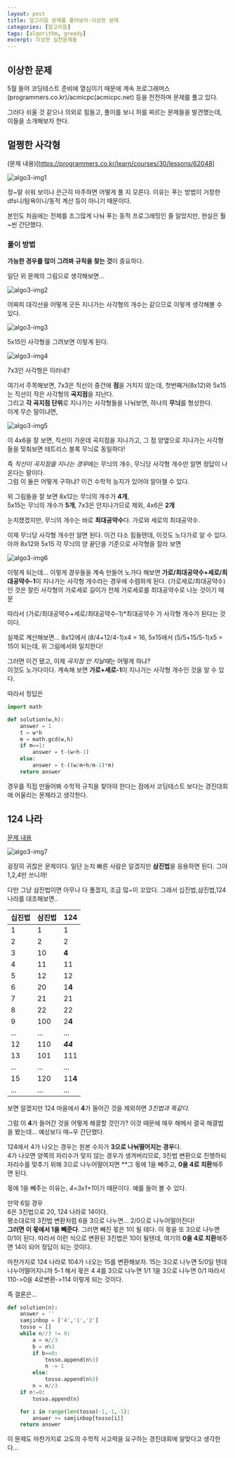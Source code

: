 ```yaml
---
layout: post
title: 알고리듬 문제를 풀어보자-이상한 문제
categories: [알고리듬]
tags: [algorithm, greedy]
excerpt: 이상한 실전문제들
---
```


## 이상한 문제

5월 들어 코딩테스트 준비에 열심이기 때문에 계속 프로그래머스(programmers.co.kr)/acmicpc(acmicpc.net) 등을 전전하며 문제를 풀고 있다.

그러다 쉬울 것 같으나 의외로 힘들고, 풀이를 보니 허를 찌르는 문제들을 발견했는데, 이들을 소개해보자 한다.

## 멀쩡한 사각형

(문제 내용)[https://programmers.co.kr/learn/courses/30/lessons/62048]

![algo3-img1](/images/posts/algorithm3-img1.png)

정~말 쉬워 보이나 은근히 마주하면 어떻게 풀 지 모른다. 이유는 푸는 방법이 거창한 dfs니/탐욕이니/동적 계산 등이 아니기 때문이다.

본인도 처음에는 전체를 조그많게 나눠 푸는 동적 프로그래밍인 줄 알았지만, 현실은 훨~씬 간단했다.

### 풀이 방법

**가능한 경우를 많이 그려봐 규칙을 찾는 것**이 중요하다.

일단 위 문제의 그림으로 생각해보면...

![algo3-img2](/images/posts/algorithm3-img2.png)

어짜피 대각선을 어떻게 긋든 지나가는 사각형의 개수는 같으므로 이렇게 생각해볼 수 있다.  

![algo3-img3](/images/posts/algorithm3-img3.png)

5x15인 사각형을 그려보면 이렇게 된다.

![algo3-img4](/images/posts/algorithm3-img4.png)

7x3인 사각형은 이러네?

여기서 주목해보면, 7x3은 직선이 중간에 **점**을 거치지 않는데, 첫번째거(8x12)와 5x15는 직선이 작은 사각형의 **곡지점**을 지난다.  
그리고 **각 곡지점 단위**로 지나가는 사각형들을 나눠보면, 하나의 **무늬**를 형성한다.  
이게 무슨 말이냐면,

![algo3-img5](/images/posts/algorithm3-img5.png)

이 4x6을 잘 보면, 직선이 가운데 곡지점을 지나가고, 그 점 양옆으로 지나가는 사각형들을 맞춰보면 테트리스 블록 무늬로 동일하다!  

즉 *직선이 곡지점을 지나는 경우*에는 무늬의 개수, 무늬당 사각형 개수만 알면 정답이 나온다는 말이다.  
그럼 이 둘은 어떻게 구하냐? 이건 수학적 능지가 있어야 알아챌 수 있다.  

위 그림들을 잘 보면
8x12는 무늬의 개수가 **4개**,  
5x15는 무늬의 개수가 **5개**,
7x3은 안지나가므로 제외, 4x6은 **2개**

눈치챘겠지만, 무늬의 개수는 바로 **최대공약수**다. 가로와 세로의 최대공약수.

이제 무늬당 사각형 개수만 알면 된다. 이건 다소 힘들텐데, 이것도 노다가로 알 수 있다.
아까 8x12와 5x15 각 무늬의 양 끝단을 기준으로 사각형을 잘라 보면

![algo3-img6](/images/posts/algorithm3-img6.png)

이렇게 되는데... 이렇게 경우들을 계속 만들어 노가다 해보면 **가로/최대공약수+세로/최대공약수-1**이 지나가는 사각형 개수라는 경우에 수렴하게 된다. (가로세로/최대공약수)인 것은 잘린 사각형의 가로세로 길이가 전체 가로세로를 최대공약수로 나눈 것이기 때문

따라서 (가로/최대공약수+세로/최대공약수-1)*최대공약수 가 사각형 개수가 된다는 것이다.

실제로 계산해보면... 8x12에서 (8/4+12/4-1)x4 = 16, 5x15에서 (5/5+15/5-1)x5 = 15이 되는데, 위 그림에서와 일치한다!

그러면 이건 됐고, 이제 *곡지점 안 지날때*는 어떻게 하냐?  
이것도 노가다이다. 계속해 보면 **가로+세로-1**이 지나가는 사각형 개수인 것을 알 수 있다.

따라서 정답은

```python
import math

def solution(w,h):
    answer = 1
    t = w*h
    m = math.gcd(w,h)
    if m==1:
        answer = t-(w+h-1)
    else:
        answer = t-((w/m+h/m-1)*m)
    return answer
```

경우를 직접 만들어봐 수학적 규칙을 찾아야 한다는 점에서 코딩테스트 보다는 경진대회 에 어울리는 문제라고 생각한다.

## 124 나라

[문제 내용](https://programmers.co.kr/learn/courses/30/lessons/12899)

![algo3-img7](/images/posts/algorithm3-img7.png)

굉장히 귀찮은 문제이다. 일단 눈치 빠른 사람은 알겠지만 **삼진법**을 응용하면 된다. 그야 1,2,4만 쓰니까!

다만 그냥 삼진법이면 아무나 다 풀겠지, 조금 많~이 꼬았다. 그래서 십진법,삼진법,124 나라를 대조해보면..

|십진법|삼진법|124|
|---|---|---|
|1|1|1|
|2|2|2|
|3|10|**4**|
|4|11|11|
|5|12|12|
|6|20|1**4**|
|7|21|21|
|8|22|22|
|9|100|2**4**|
|...|...|...|
|12|110|***44***|
|13|101|111|
|...|...|...|
|15|120|11**4**|
|...|...|...|

보면 알겠지만 124 마을에서 **4**가 들어간 것을 제외하면 *3진법과 똑같다.*

그럼 이 **4**가 들어간 것을 어떻게 해결할 것인가? 이것 때문에 매우 해메서 결국 해결법을 봤는데... 예상보다 매~우 간단했다.

124에서 4가 나오는 경우는 원본 수자가 **3으로 나눠떨어지는 경우**다.  
4가 나오면 양쪽의 자리수가 맞지 않는 경우가 생겨버리므로, 3진법 변환으로 진행하되 자리수를 맞추기 위해 3으로 나누어떨어지면 **그 몫에 1을 빼주고, **0을 4로 치환**해주면 된다.

몫에 1을 빼주는 이유는, *4=3x1+1*이기 때문이다. 예를 들어 볼 수 있다.

만약 6일 경우  
6은 3진법으로 20, 124 나라로 14이다.  
평소대로의 3진법 변환처럼 6을 3으로 나누면... 2/0으로 나누어떨어진다!  
**그러면 이 몫에서 1을 빼준다**. 그러면 빼진 몫은 1이 될 테다.
이 몫을 또 3으로 나누면 0/1이 된다. 따라서 이런 식으로 변환된 3진법은 10이 될텐데, 여기의 **0을 4로 치환**해주면 14이 되어 정답이 되는 것이다.

마찬가지로 124 나라로 104가 나오는 15를 변환해보자.
15는 3으로 나누면 5/0일 텐데 나누어떨어지니까 5-1 해서 몫은 4
4를 3으로 나누면 1/1
1을 3으로 나누면 0/1
따라서 110->0을 4로변환->114 이렇게 되는 것이다.

즉 결론은...
```python
def solution(n):
    answer = ''
    samjinbop = ['4','1','2']
    tosso = []
    while n//3 != 0:
        a = n//3
        b = n%3
        if b==0:
            tosso.append(n%3)
            n -= 1
        else:
            tosso.append(n%3)
        n = n//3
    if n!=0:
        tosso.append(n)

    for i in range(len(tosso)-1,-1,-1):
        answer += samjinbop[tosso[i]]
    return answer
```

이 문제도 마찬가지로 고도의 수학적 사고력을 요구하는 경진대회에 알맞다고 생각한다...